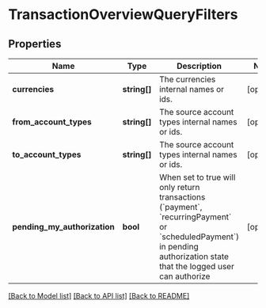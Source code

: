 # TransactionOverviewQueryFilters

## Properties
Name | Type | Description | Notes
------------ | ------------- | ------------- | -------------
**currencies** | **string[]** | The currencies internal names or ids. | [optional] 
**from_account_types** | **string[]** | The source account types internal names or ids. | [optional] 
**to_account_types** | **string[]** | The source account types internal names or ids. | [optional] 
**pending_my_authorization** | **bool** | When set to true will only return transactions (&#x60;payment&#x60;, &#x60;recurringPayment&#x60; or &#x60;scheduledPayment&#x60;) in pending authorization state that the logged user can authorize | [optional] 

[[Back to Model list]](../../README.md#documentation-for-models) [[Back to API list]](../../README.md#documentation-for-api-endpoints) [[Back to README]](../../README.md)

